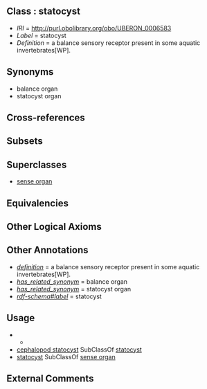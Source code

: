 
## Class : statocyst

 * *IRI* = http://purl.obolibrary.org/obo/UBERON_0006583
 * *Label* = statocyst
 * *Definition* = a balance sensory receptor present in some aquatic invertebrates[WP].

## Synonyms

 * balance organ
 * statocyst organ

## Cross-references


## Subsets


## Superclasses

 * [sense organ](../../UBERON/20/UBERON_0000020.md)

## Equivalencies


## Other Logical Axioms


## Other Annotations

 * *[definition](../../IAO/15/IAO_0000115.md)* = a balance sensory receptor present in some aquatic invertebrates[WP].
 * *[has_related_synonym](../../ym/oboInOwl#hasRelatedSynonym.md)* = balance organ
 * *[has_related_synonym](../../ym/oboInOwl#hasRelatedSynonym.md)* = statocyst organ
 * *[rdf-schema#label](../../el/rdf-schema#label.md)* = statocyst

## Usage

 * -
 * [cephalopod statocyst](../../CEPH/42/CEPH_0000242.md) SubClassOf [statocyst](../../UBERON/83/UBERON_0006583.md)
 * [statocyst](../../UBERON/83/UBERON_0006583.md) SubClassOf [sense organ](../../UBERON/20/UBERON_0000020.md)

## External Comments

